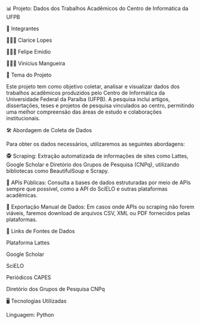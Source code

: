 📊 Projeto: Dados dos Trabalhos Acadêmicos do Centro de Informática da UFPB


👥 Integrantes

👩🏻‍💻 Clarice Lopes 

👨🏻‍💻 Felipe Emidio

👨🏻‍💻 Vinícius Mangueira


🎯 Tema do Projeto

Este projeto tem como objetivo coletar, analisar e visualizar dados dos trabalhos acadêmicos produzidos pelo Centro de Informática da Universidade Federal da Paraíba (UFPB). A pesquisa inclui artigos, dissertações, teses e projetos de pesquisa vinculados ao centro, permitindo uma melhor compreensão das áreas de estudo e colaborações institucionais.


🛠️ Abordagem de Coleta de Dados

Para obter os dados necessários, utilizaremos as seguintes abordagens:

🕵️ Scraping: Extração automatizada de informações de sites como Lattes, Google Scholar e Diretório dos Grupos de Pesquisa (CNPq), utilizando bibliotecas como BeautifulSoup e Scrapy.

🔌 APIs Públicas: Consulta a bases de dados estruturadas por meio de APIs sempre que possível, como a API do SciELO e outras plataformas acadêmicas.

📂 Exportação Manual de Dados: Em casos onde APIs ou scraping não forem viáveis, faremos download de arquivos CSV, XML ou PDF fornecidos pelas plataformas.


🔗 Links de Fontes de Dados

 Plataforma Lattes

 Google Scholar

 SciELO

 Periódicos CAPES

 Diretório dos Grupos de Pesquisa CNPq


🖥️ Tecnologias Utilizadas

Linguagem: Python
